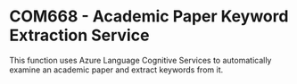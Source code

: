 # COM668 - Academic Paper Keyword Extraction Service

This function uses Azure Language Cognitive Services to automatically examine an academic paper and extract keywords from it.